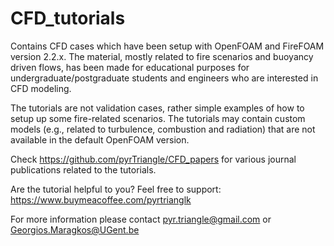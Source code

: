 # CFD_tutorials
Contains CFD cases which have been setup with OpenFOAM and FireFOAM version 2.2.x. The material, mostly related to fire scenarios and buoyancy driven flows, has been made for educational purposes for undergraduate/postgraduate students and engineers who are interested in CFD modeling. 

The tutorials are not validation cases, rather simple examples of how to setup up some fire-related scenarios. The tutorials may contain custom models (e.g., related to turbulence, combustion and radiation) that are not available in the default OpenFOAM version. 

Check https://github.com/pyrTriangle/CFD_papers for various journal publications related to the tutorials.

Are the tutorial helpful to you? Feel free to support: https://www.buymeacoffee.com/pyrtrianglk

For more information please contact pyr.triangle@gmail.com or Georgios.Maragkos@UGent.be
